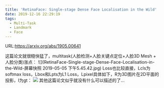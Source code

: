```yaml
---
title: 'RetinaFace: Single-stage Dense Face Localisation in the Wild'
date: 2019-12-16 22:29:19
tags:
  - Multi-Task
  - Landmark
  - Face
---
```

URL:https://arxiv.org/abs/1905.00641

这篇论文就很糙快猛了，multitask(人脸检测+人脸关键点定位+人脸3D Mesh + 人脸分类)涨点：
![](RetinaFace-Single-stage-Dense-Face-Localisation-in-the-Wild-屏幕快照 2019-05-05 下午5.45.42.jpg)
Loss也比较直接，Lcls为softmax loss，Lbox和Lpts为L1 Loss，Lpixel具体如下，R为3D图片在2D平面的投影，I为gt：
![](RetinaFace-Single-stage-Dense-Face-Localisation-in-the-Wild-截屏2019-12-1622.39.25.png)
其他这篇论文似乎就没有什么可以描述的了...
